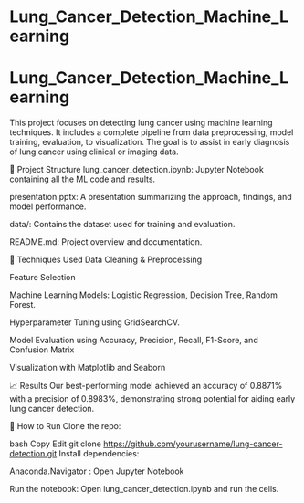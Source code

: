 # Lung_Cancer_Detection_Machine_Learning

# Lung_Cancer_Detection_Machine_Learning

This project focuses on detecting lung cancer using machine learning techniques. It includes a complete pipeline from data preprocessing, model training, evaluation, to visualization. The goal is to assist in early diagnosis of lung cancer using clinical or imaging data.

📁 Project Structure
lung_cancer_detection.ipynb: Jupyter Notebook containing all the ML code and results.

presentation.pptx: A presentation summarizing the approach, findings, and model performance.

data/: Contains the dataset used for training and evaluation.

README.md: Project overview and documentation.

🧠 Techniques Used
Data Cleaning & Preprocessing

Feature Selection

Machine Learning Models: Logistic Regression, Decision Tree, Random Forest.

Hyperparameter Tuning using GridSearchCV.

Model Evaluation using Accuracy, Precision, Recall, F1-Score, and Confusion Matrix

Visualization with Matplotlib and Seaborn

📈 Results
Our best-performing model achieved an accuracy of 0.8871% with a precision of 0.8983%, demonstrating strong potential for aiding early lung cancer detection.


📌 How to Run
Clone the repo:

bash
Copy
Edit
git clone https://github.com/yourusername/lung-cancer-detection.git
Install dependencies:

Anaconda.Navigator : Open Jupyter Notebook

Run the notebook: Open lung_cancer_detection.ipynb and run the cells.
